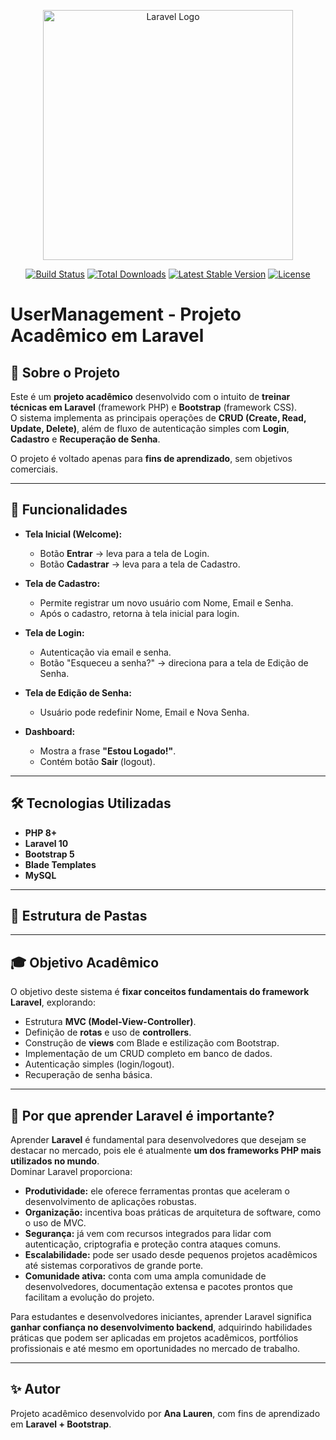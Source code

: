 <p align="center">
  <a href="https://laravel.com" target="_blank">
    <img src="https://raw.githubusercontent.com/laravel/art/master/logo-lockup/5%20SVG/2%20CMYK/1%20Full%20Color/laravel-logolockup-cmyk-red.svg" width="400" alt="Laravel Logo">
  </a>
</p>

<p align="center">
<a href="https://github.com/laravel/framework/actions"><img src="https://github.com/laravel/framework/workflows/tests/badge.svg" alt="Build Status"></a>
<a href="https://packagist.org/packages/laravel/framework"><img src="https://img.shields.io/packagist/dt/laravel/framework" alt="Total Downloads"></a>
<a href="https://packagist.org/packages/laravel/framework"><img src="https://img.shields.io/packagist/v/laravel/framework" alt="Latest Stable Version"></a>
<a href="https://packagist.org/packages/laravel/framework"><img src="https://img.shields.io/packagist/l/laravel/framework" alt="License"></a>
</p>

# UserManagement - Projeto Acadêmico em Laravel

## 📌 Sobre o Projeto
Este é um **projeto acadêmico** desenvolvido com o intuito de **treinar técnicas em Laravel** (framework PHP) e **Bootstrap** (framework CSS).  
O sistema implementa as principais operações de **CRUD (Create, Read, Update, Delete)**, além de fluxo de autenticação simples com **Login**, **Cadastro** e **Recuperação de Senha**.

O projeto é voltado apenas para **fins de aprendizado**, sem objetivos comerciais.

---

## 🎯 Funcionalidades
- **Tela Inicial (Welcome):**
  - Botão **Entrar** → leva para a tela de Login.
  - Botão **Cadastrar** → leva para a tela de Cadastro.

- **Tela de Cadastro:**
  - Permite registrar um novo usuário com Nome, Email e Senha.
  - Após o cadastro, retorna à tela inicial para login.

- **Tela de Login:**
  - Autenticação via email e senha.
  - Botão "Esqueceu a senha?" → direciona para a tela de Edição de Senha.

- **Tela de Edição de Senha:**
  - Usuário pode redefinir Nome, Email e Nova Senha.

- **Dashboard:**
  - Mostra a frase **"Estou Logado!"**.
  - Contém botão **Sair** (logout).

---

## 🛠️ Tecnologias Utilizadas
- **PHP 8+**
- **Laravel 10**
- **Bootstrap 5**
- **Blade Templates**
- **MySQL**

---

## 📂 Estrutura de Pastas


---

## 🎓 Objetivo Acadêmico

O objetivo deste sistema é **fixar conceitos fundamentais do framework Laravel**, explorando:

* Estrutura **MVC (Model-View-Controller)**.
* Definição de **rotas** e uso de **controllers**.
* Construção de **views** com Blade e estilização com Bootstrap.
* Implementação de um CRUD completo em banco de dados.
* Autenticação simples (login/logout).
* Recuperação de senha básica.

---

## 🚀 Por que aprender Laravel é importante?

Aprender **Laravel** é fundamental para desenvolvedores que desejam se destacar no mercado, pois ele é atualmente **um dos frameworks PHP mais utilizados no mundo**.  
Dominar Laravel proporciona:

- **Produtividade:** ele oferece ferramentas prontas que aceleram o desenvolvimento de aplicações robustas.
- **Organização:** incentiva boas práticas de arquitetura de software, como o uso de MVC.
- **Segurança:** já vem com recursos integrados para lidar com autenticação, criptografia e proteção contra ataques comuns.
- **Escalabilidade:** pode ser usado desde pequenos projetos acadêmicos até sistemas corporativos de grande porte.
- **Comunidade ativa:** conta com uma ampla comunidade de desenvolvedores, documentação extensa e pacotes prontos que facilitam a evolução do projeto.

Para estudantes e desenvolvedores iniciantes, aprender Laravel significa **ganhar confiança no desenvolvimento backend**, adquirindo habilidades práticas que podem ser aplicadas em projetos acadêmicos, portfólios profissionais e até mesmo em oportunidades no mercado de trabalho.

---

## ✨ Autor
Projeto acadêmico desenvolvido por **Ana Lauren**, com fins de aprendizado em **Laravel + Bootstrap**.
